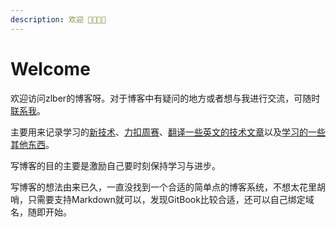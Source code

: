 ```yaml
---
description: 欢迎 👏🏻👏🏻
---
```


# Welcome

欢迎访问zlber的博客呀。对于博客中有疑问的地方或者想与我进行交流，可随时[联系我](about-me.md)。

主要用来记录学习的[新技术](technical-essays.md)、[力扣周赛](leetcode-weekly-contest/)、[翻译一些英文的技术文章](article-translation/)以及[学习的一些其他东西](other-essays/)。

写博客的目的主要是激励自己要时刻保持学习与进步。

写博客的想法由来已久，一直没找到一个合适的简单点的博客系统，不想太花里胡哨，只需要支持Markdown就可以，发现GitBook比较合适，还可以自己绑定域名，随即开始。
